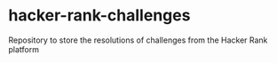 # hacker-rank-challenges
Repository to store the resolutions of challenges from the Hacker Rank platform
